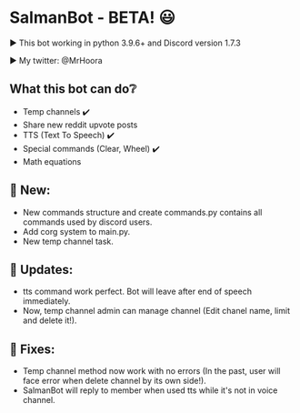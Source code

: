 # SalmanBot - BETA! :smiley:

▶️ This bot working in python 3.9.6+ and Discord version 1.7.3

▶️ My twitter: @MrHoora

What this bot can do:grey_question:
-
* Temp channels :heavy_check_mark:
* Share new reddit upvote posts
* TTS (Text To Speech) :heavy_check_mark:
* Special commands (Clear, Wheel) :heavy_check_mark:
* Math equations

💠 New: 
-
- New commands structure and create commands.py contains all commands used by discord users.
- Add corg system to main.py.
- New temp channel task.

📎 Updates:
-
- tts command work perfect. Bot will leave after end of speech immediately.
- Now, temp channel admin can manage channel (Edit chanel name, limit and delete it!).

🧰 Fixes:
-
- Temp channel method now work with no errors (In the past, user will face error when delete channel by its own side!).
- SalmanBot will reply to member when used tts while it's not in voice channel.
